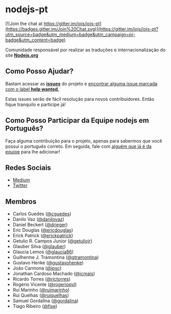 # nodejs-pt

[![Join the chat at https://gitter.im/iojs/iojs-pt](https://badges.gitter.im/Join%20Chat.svg)](https://gitter.im/iojs/iojs-pt?utm_source=badge&utm_medium=badge&utm_campaign=pr-badge&utm_content=badge)

Comunidade responsável por realizar as traduções e internacionalização do site **[Nodejs.org](http://nodejs.org)**

## Como Posso Ajudar?

Bastam acessar as **[issues](https://github.com/nodejs/nodejs-pt/issues)** do projeto e [encontrar alguma issue marcada com o label __help wanted__.](https://github.com/iojs/iojs-pt/labels/help%20wanted)

Estas issues serão de fácil resolução para novos contribuidores. Então fique tranquilo e participe já!

## Como Posso Participar da Equipe nodejs em Português?

Faça alguma contribuição para o projeto, apenas para sabermos que você possui o português correto.
Em seguida, fale com [alguém que já é da equipe](#membros) para lhe adicionar!

## Redes Sociais

* [Medium](https://medium.com/@iojs_pt)
* [Twitter](https://twitter.com/iojs_pt)

## Membros

* Carlos Guedes ([@cguedes](https://github.com/cguedes))
* Danilo Vaz ([@danilovaz](https://github.com/danilovaz))
* Daniel Beckert ([@drieger](https://github.com/Drieger))
* Eric Douglas ([@ericdouglas](https://github.com/ericdouglas))
* Erick Patrick ([@erickpatrick](http://github.com/erickpatrick))
* Getulio R. Campos Junior ([@getuliojr](http://github.com/getuliojr))
* Glauber Silva ([@glauber](http://github.com/glauber))
* Glaucia Lemos ([@glaucia86](https://github.com/glaucia86))
* Guilherme J. Tramontina ([@gtramontina](https://github.com/gtramontina))
* Gustavo Henke ([@gustavohenke](https://github.com/gustavohenke))
* João Carmona ([@jpsc](https://github.com/jpsc))
* Jonathan Cardoso Machado ([@jcmais](https://github.com/JCMais))
* Ricardo Torres ([@rictorres](https://github.com/rictorres))
* Rogério Vicente ([@rogeriopvl](https://github.com/rogeriopvl))
* Rui Marinho ([@ruimarinho](https://github.com/ruimarinho))
* Rui Quelhas ([@ruiquelhas](https://github.com/ruiquelhas))
* Samuel Gordalina ([@gordalina](https://github.com/gordalina))
* Tiago Ribeiro ([@fixe](https://github.com/fixe))
